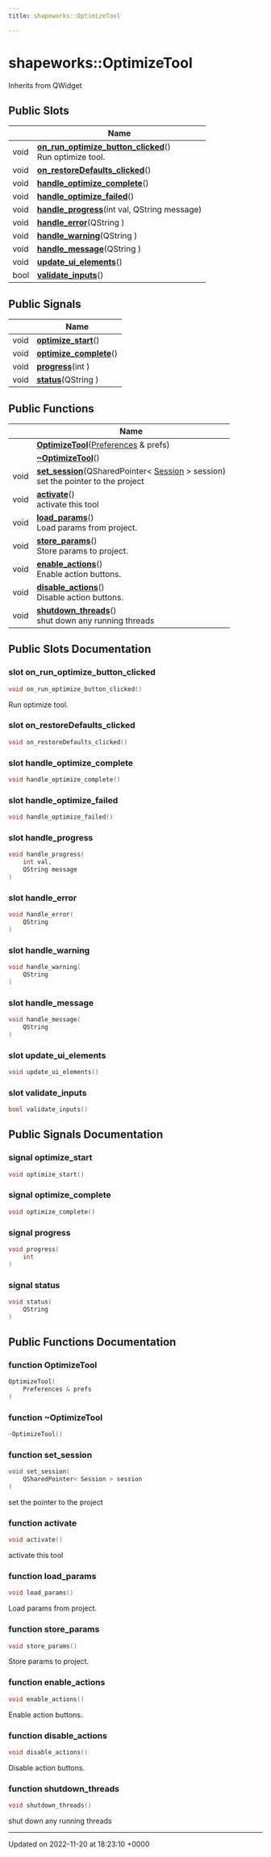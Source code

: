 ```yaml
---
title: shapeworks::OptimizeTool

---
```


# shapeworks::OptimizeTool





Inherits from QWidget

## Public Slots

|                | Name           |
| -------------- | -------------- |
| void | **[on_run_optimize_button_clicked](../Classes/classshapeworks_1_1OptimizeTool.md#slot-on-run-optimize-button-clicked)**()<br>Run optimize tool.  |
| void | **[on_restoreDefaults_clicked](../Classes/classshapeworks_1_1OptimizeTool.md#slot-on-restoredefaults-clicked)**() |
| void | **[handle_optimize_complete](../Classes/classshapeworks_1_1OptimizeTool.md#slot-handle-optimize-complete)**() |
| void | **[handle_optimize_failed](../Classes/classshapeworks_1_1OptimizeTool.md#slot-handle-optimize-failed)**() |
| void | **[handle_progress](../Classes/classshapeworks_1_1OptimizeTool.md#slot-handle-progress)**(int val, QString message) |
| void | **[handle_error](../Classes/classshapeworks_1_1OptimizeTool.md#slot-handle-error)**(QString ) |
| void | **[handle_warning](../Classes/classshapeworks_1_1OptimizeTool.md#slot-handle-warning)**(QString ) |
| void | **[handle_message](../Classes/classshapeworks_1_1OptimizeTool.md#slot-handle-message)**(QString ) |
| void | **[update_ui_elements](../Classes/classshapeworks_1_1OptimizeTool.md#slot-update-ui-elements)**() |
| bool | **[validate_inputs](../Classes/classshapeworks_1_1OptimizeTool.md#slot-validate-inputs)**() |

## Public Signals

|                | Name           |
| -------------- | -------------- |
| void | **[optimize_start](../Classes/classshapeworks_1_1OptimizeTool.md#signal-optimize-start)**() |
| void | **[optimize_complete](../Classes/classshapeworks_1_1OptimizeTool.md#signal-optimize-complete)**() |
| void | **[progress](../Classes/classshapeworks_1_1OptimizeTool.md#signal-progress)**(int ) |
| void | **[status](../Classes/classshapeworks_1_1OptimizeTool.md#signal-status)**(QString ) |

## Public Functions

|                | Name           |
| -------------- | -------------- |
| | **[OptimizeTool](../Classes/classshapeworks_1_1OptimizeTool.md#function-optimizetool)**([Preferences](../Classes/classPreferences.md) & prefs) |
| | **[~OptimizeTool](../Classes/classshapeworks_1_1OptimizeTool.md#function-~optimizetool)**() |
| void | **[set_session](../Classes/classshapeworks_1_1OptimizeTool.md#function-set-session)**(QSharedPointer< [Session](../Classes/classshapeworks_1_1Session.md) > session)<br>set the pointer to the project  |
| void | **[activate](../Classes/classshapeworks_1_1OptimizeTool.md#function-activate)**()<br>activate this tool  |
| void | **[load_params](../Classes/classshapeworks_1_1OptimizeTool.md#function-load-params)**()<br>Load params from project.  |
| void | **[store_params](../Classes/classshapeworks_1_1OptimizeTool.md#function-store-params)**()<br>Store params to project.  |
| void | **[enable_actions](../Classes/classshapeworks_1_1OptimizeTool.md#function-enable-actions)**()<br>Enable action buttons.  |
| void | **[disable_actions](../Classes/classshapeworks_1_1OptimizeTool.md#function-disable-actions)**()<br>Disable action buttons.  |
| void | **[shutdown_threads](../Classes/classshapeworks_1_1OptimizeTool.md#function-shutdown-threads)**()<br>shut down any running threads  |

## Public Slots Documentation

### slot on_run_optimize_button_clicked

```cpp
void on_run_optimize_button_clicked()
```

Run optimize tool. 

### slot on_restoreDefaults_clicked

```cpp
void on_restoreDefaults_clicked()
```


### slot handle_optimize_complete

```cpp
void handle_optimize_complete()
```


### slot handle_optimize_failed

```cpp
void handle_optimize_failed()
```


### slot handle_progress

```cpp
void handle_progress(
    int val,
    QString message
)
```


### slot handle_error

```cpp
void handle_error(
    QString 
)
```


### slot handle_warning

```cpp
void handle_warning(
    QString 
)
```


### slot handle_message

```cpp
void handle_message(
    QString 
)
```


### slot update_ui_elements

```cpp
void update_ui_elements()
```


### slot validate_inputs

```cpp
bool validate_inputs()
```


## Public Signals Documentation

### signal optimize_start

```cpp
void optimize_start()
```


### signal optimize_complete

```cpp
void optimize_complete()
```


### signal progress

```cpp
void progress(
    int 
)
```


### signal status

```cpp
void status(
    QString 
)
```


## Public Functions Documentation

### function OptimizeTool

```cpp
OptimizeTool(
    Preferences & prefs
)
```


### function ~OptimizeTool

```cpp
~OptimizeTool()
```


### function set_session

```cpp
void set_session(
    QSharedPointer< Session > session
)
```

set the pointer to the project 

### function activate

```cpp
void activate()
```

activate this tool 

### function load_params

```cpp
void load_params()
```

Load params from project. 

### function store_params

```cpp
void store_params()
```

Store params to project. 

### function enable_actions

```cpp
void enable_actions()
```

Enable action buttons. 

### function disable_actions

```cpp
void disable_actions()
```

Disable action buttons. 

### function shutdown_threads

```cpp
void shutdown_threads()
```

shut down any running threads 

-------------------------------

Updated on 2022-11-20 at 18:23:10 +0000
